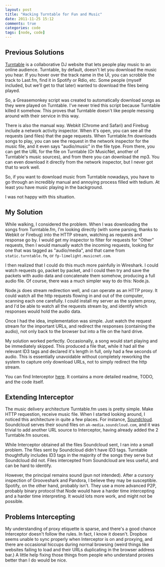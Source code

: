 ```yaml
---
layout: post
title: "Hacking Turntable for Fun and Music"
date: 2011-11-25 15:12
comments: true
categories: code
tags: [node, code]
---
```


Previous Solutions
------------------
[Turntable](http://turntable.fm) is a collaborative DJ website that lets people
play music to an online audience. Turntable, by default, doesn't let you
download the music you hear. If you hover over the track name in the UI, you can
scrobble the track to Last.fm, find it in Spotify or Rdio, etc. Some people
(myself included, but we'll get to that later) wanted to download the files
being played.

So, a Greasemonkey script was created to automatically download songs as
they were played on Turntable. I've never tried this script because
Turntable killed it somehow. This proves that Turntable doesn't like
people messing around with their service in this way.

There is also the manual way. Webkit (Chrome and Safari) and Firebug
include a network activity inspector. When it's open, you can see all
the requests (and files) that the page requests. When Turntable.fm
downloads songs to play, you can see the request in the network
inspector for the music file, and it even says "audio/music" in the file
type. From there, you can get the URL for the file on Turntable (Or
MusicNet, another of Turntable's music sources), and from there you can
download the mp3. You can even download it directly from the network
inspector, but I never got that to work well.

So, if you want to download music from Turntable nowadays, you have to
go through an incredibly manual and annoying process filled with tedium.
At least you have music playing in the background.

I was not happy with this situation.

My Solution
-----------

While walking, I considered the problem. When I was downloading the
songs from Turntable.fm, I'm looking directly (with some parsing, thanks
to Webkit or Firebug) into the HTTP stream, watching as requests and
response go by. I would get my inspector to filter for requests for
"Other" requests, then I would manually watch the incoming requests,
looking for one that was tagged as "audio/media", and that came from
`static.turntable.fm`, or `fp-limelight.musicnet.com`.

I then realized that I could do this much more painfully in Wireshark. I
could watch requests go, packet by packet, and I could then try and save
the packets with audio data and concatenate them somehow, producing a
full audio file. Of course, there was a much simpler way to do this:
Node.js.

Node.js does stream redirection well, and can operate as an HTTP proxy.
It could watch all the http requests flowing in and out of the computer,
scanning each one carefully. I could install my server as the system
proxy, and I'd be able to watch all the requests stream by, and identify
which responses would hold the audio data.

Once I had the idea, implementation was simple. Just watch the request
stream for the important URLs, and redirect the responses (containing
the audio), not only back to the browser but into a file on the hard
drive.

My solution worked perfectly. Occasionally, a song would start playing
and be immediately skipped. This produced a file that, while it had all
the relevant ID3 tags and declared it's length in full, only had a few
seconds of audio. This is essentially unavoidable without completely
reworking the system to capture only download URLs, not to simply
redirect the http stream.

You can find Interceptor [here](https://github.com/atamis/jockey_interceptor).
It contains a more detailed readme, TODO, and the code itself.

Extending Interceptor
---------------------

The music delivery architecture Turntable.fm uses is pretty simple. Make
HTTP requestion, receive music file. When I started looking around, I
noticed this architecture in quite a few places. For instance,
[Soundcloud](http://soundcloud.com/). Soundcloud serves their sound
files on `ak-media.soundcloud.com`, and it was trivial to add another
URL source to Interceptor, having already added the 2 Turntable.fm
sources.

While Interceptor obtained all the files Soundcloud sent, I ran into a
small problem. The files sent by Soundcloud didn't have ID3 tags.
Turntable thoughtfully includes ID3 tags in the majority of the songs
they serve but Soundcloud did not. Files intercepted from Soundcloud are
less useful, and can be hard to identify.

However, the principal remains sound (pun not intended). After a cursory
inspection of Grooveshark and Pandora, I believe they may be
susceptible. Spotify, on the other hand, probably isn't. They use a more
advanced P2P, probably binary protocol that Node would have a harder
time intercepting and a harder time interpreting. It would lots more
work, and might not be possible.

Problems Intercepting
---------------------

My understanding of proxy etiquette is sparse, and there's a good chance
Interceptor doesn't follow the rules. In fact, I know it doesn't.
Dropbox seems unable to sync properly when Interceptor is on and
proxying, and there are occasional hiccups during normal browsing (weird
things like websites failing to load and their URLs duplicating in the
browser address bar.) A little help fixing those things from people who
understand proxies better than I do would be nice.
